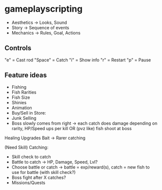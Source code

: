 # gameplayscripting

- Aesthetics -> Looks, Sound
- Story -> Sequence of events
- Mechanics -> Rules, Goal, Actions

## Controls
"e"     = Cast rod
"Space" = Catch
"i"     = Show info
"r"     = Restart
"p"     = Pause

## Feature ideas
- Fishing
- Fish Rarities
- Fish Size
- Shinies
- Animation
- Buy/Sell in Store:
- Junk Selling
- Boss slowly comes from right -> each catch does damage depending on rarity, HP/Speed ups per kill
OR (pvz like) fish shoot at boss

Healing
Upgrades
Bait -> Rarer catching

(Need Skill)
Catching: 
- Skill check to catch
- Battle to catch -> HP, Damage, Speed, Lvl?
- Choose battle or catch -> battle = exp/reward(s), catch = new fish to use for battle (with skill check?)
- Boss fight after X catches?
- Missions/Quests
